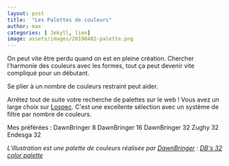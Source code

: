 ```yaml
---
layout: post
title:  "Les Palettes de couleurs"
author: max
categories: [ Jekyll, lien]
image: assets/images/20190402-palette.png
---
```

On peut vite être perdu quand on est en pleine création. Chercher l'harmonie des couleurs avec les formes, tout ça peut devenir vite compliqué pour un débutant.

Se plier à un nombre de couleurs restraint peut aider.

Arrêtez tout de suite  votre recherche de palettes sur le web ! Vous avez un large choix sur  <a class="nav-link highlight" target="blank" href="https://lospec.com/palette-list">Lospec</a>. C'est une excellente sélection avec un système de filtre par nombre de couleurs.

Mes préférées :
DawnBringer 8
DawnBringer 16
DawnBringer 32
Zughy 32
Endesga 32


*L'illustration est une palette de couleurs réalisée par [DawnBringer](http://pixeljoint.com/p/23821.htm) : [DB's 32 color palette](http://pixeljoint.com/forum/forum_posts.asp?TID=16247)*
<!--stackedit_data:
eyJoaXN0b3J5IjpbLTEyMjYwODg2MDksMTU3MTkzMjU3NywtMT
UxODc4NjgyNSwtODY3NTczMzk3LDExMDY5NzkwNzksOTAzNTU5
ODYyLC0zOTQ0MTQ2NTIsMTk5MTAwNTUxNl19
-->